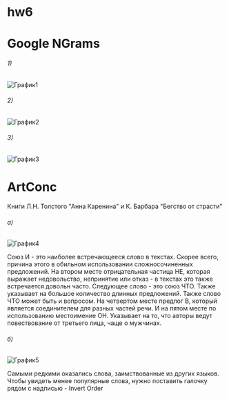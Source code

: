 # hw6

# Google NGrams

###### 1)

![График1](https://github.com/ksrebrova/hw6/blob/master/1%D0%9A.png "График1")

###### 2)

![График2](https://github.com/ksrebrova/hw6/blob/master/2%D0%9A.png "График2")

###### 3)

![График3](https://github.com/ksrebrova/hw6/blob/master/3%D0%9A.png "График3")


# ArtConc

Книги Л.Н. Толстого "Анна Каренина" и К. Барбара "Бегство от страсти"

###### а)

![График4](https://github.com/ksrebrova/hw6/blob/master/4%D0%9A.png "График4")

Союз И - это наиболее встречающееся слово в текстах. Скорее всего, причина этого в обильном использовании сложносочиненных предложений. На втором месте отрицательная частица НЕ, которая выражает недовольство, непринятие или отказ - в текстах это также встречается довольн часто. Следующее слово - это союз ЧТО. Также указывает на большое количество длинных предложений. Также слово ЧТО может быть и вопросом. На четвертом месте предлог В, который является соединителем для разных частей речи. И на пятом месте по использованию местоимение ОН. Указывает на то, что авторы ведут повествование от третьего лица, чаще о мужчинах.

###### б)

![График5](https://github.com/ksrebrova/hw6/blob/master/5%D0%9A.png "График5")

Самыми редкими оказались слова, заимствованные из других языков. Чтобы увидеть менее популярные слова, нужно поставить галочку рядом с надписью - Invert Order



